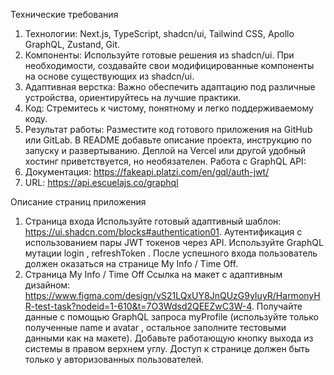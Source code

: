Технические требования 
1. Технологии: Next.js, TypeScript, shadcn/ui, Tailwind CSS, Apollo GraphQL, Zustand, Git. 
2. Компоненты: Используйте готовые решения из shadcn/ui. При необходимости, создавайте свои модифицированные компоненты на основе существующих из shadcn/ui. 
3. Адаптивная верстка: Важно обеспечить адаптацию под различные устройства, ориентируйтесь на лучшие практики. 
4. Код: Стремитесь к чистому, понятному и легко поддерживаемому коду. 
5. Результат работы: Разместите код готового приложения на GitHub или GitLab. В README добавьте описание проекта, инструкцию по запуску и развертыванию. Деплой на Vercel или другой удобный хостинг приветствуется, но необязателен. 
Работа с GraphQL API: 
1. Документация: https://fakeapi.platzi.com/en/gql/auth-jwt/ 
2. URL: https://api.escuelajs.co/graphql 

Описание страниц приложения 
1. Страница входа 
Используйте готовый адаптивный шаблон: https://ui.shadcn.com/blocks#authentication01. 
Аутентификация с использованием пары JWT токенов через API. 
Используйте GraphQL мутации login , refreshToken . 
После успешного входа пользователь должен оказаться на странице My Info / Time Off.
2. Страница My Info / Time Off 
Ссылка на макет с адаптивным дизайном: 
https://www.figma.com/design/vS21LQxUY8JnQUzG9yIuyR/HarmonyHR-test-task?nodeid=1-610&t=7O3Wdsd2QEEZwC3W-4. 
Получайте данные с помощью GraphQL запроса myProfile (используйте только полученные name и avatar , остальное заполните тестовыми данными как на макете). 
Добавьте работающую кнопку выхода из системы в правом верхнем углу. Доступ к странице должен быть только у авторизованных пользователей.
